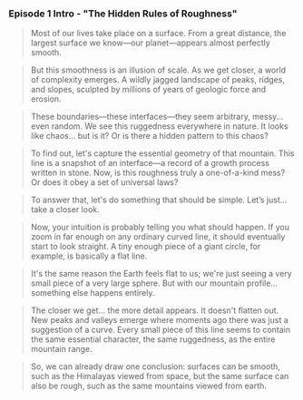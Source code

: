 ### Episode 1 Intro - "The Hidden Rules of Roughness"

> Most of our lives take place on a surface. From a great distance, the largest surface we know—our planet—appears almost perfectly smooth.

> But this smoothness is an illusion of scale. As we get closer, a world of complexity emerges. A wildly jagged landscape of peaks, ridges, and slopes, sculpted by millions of years of geologic force and erosion.

> These boundaries—these interfaces—they seem arbitrary, messy... even random. We see this ruggedness everywhere in nature. It looks like chaos... but is it? Or is there a hidden pattern to this chaos?

> To find out, let's capture the essential geometry of that mountain. This line is a snapshot of an interface—a record of a growth process written in stone. Now, is this roughness truly a one-of-a-kind mess? Or does it obey a set of universal laws?

> To answer that, let's do something that should be simple. Let’s just… take a closer look.

> Now, your intuition is probably telling you what should happen. If you zoom in far enough on any ordinary curved line, it should eventually start to look straight. A tiny enough piece of a giant circle, for example, is basically a flat line.

> It's the same reason the Earth feels flat to us; we're just seeing a very small piece of a very large sphere. But with our mountain profile… something else happens entirely.

> The closer we get... the more detail appears. It doesn't flatten out. New peaks and valleys emerge where moments ago there was just a suggestion of a curve. Every small piece of this line seems to contain the same essential character, the same ruggedness, as the entire mountain range.

> So, we can already draw one conclusion: surfaces can be smooth, such as the Himalayas viewed from space, but the same surface can also be rough, such as the same mountains viewed from earth.